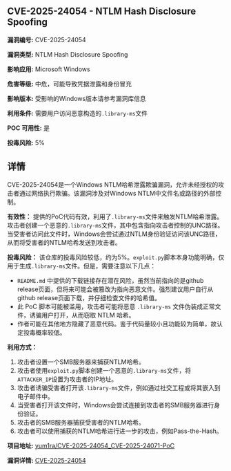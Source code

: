 ## CVE-2025-24054 - NTLM Hash Disclosure Spoofing

**漏洞编号:** CVE-2025-24054

**漏洞类型:** NTLM Hash Disclosure Spoofing

**影响应用:** Microsoft Windows

**危害等级:** 中危，可能导致凭据泄露和身份冒充

**影响版本:** 受影响的Windows版本请参考漏洞库信息

**利用条件:** 需要用户访问恶意构造的`.library-ms`文件

**POC 可用性:** 是

**投毒风险:** 5%

## 详情

CVE-2025-24054是一个Windows NTLM哈希泄露欺骗漏洞，允许未经授权的攻击者通过网络执行欺骗。该漏洞涉及对Windows NTLM中文件名或路径的外部控制。

**有效性：**
提供的PoC代码有效，利用了`.library-ms`文件来触发NTLM哈希泄露。攻击者创建一个恶意的`.library-ms`文件，其中包含指向攻击者控制的UNC路径。当受害者访问此文件时，Windows会尝试通过NTLM身份验证访问该UNC路径，从而将受害者的NTLM哈希发送到攻击者。

**投毒风险：**
该仓库的投毒风险较低，约为5%。`exploit.py`脚本本身功能明确，仅用于生成`.library-ms`文件。但是，需要注意以下几点：
*   `README.md` 中提供的下载链接存在潜在风险，虽然当前指向的是github release页面，但将来可能会被篡改为指向恶意文件。强烈建议用户自行从github release页面下载，并仔细检查文件的哈希值。
*   此 PoC 脚本可能被滥用，攻击者可能将恶意 `.library-ms` 文件伪装成正常文件，诱骗用户打开，从而窃取 NTLM 哈希。
*   作者可能在其他地方隐藏了恶意代码。鉴于代码量较小且功能较为简单，故认定投毒概率较低。

**利用方式：**
1.  攻击者设置一个SMB服务器来捕获NTLM哈希。
2.  攻击者使用`exploit.py`脚本创建一个恶意的`.library-ms`文件，将`ATTACKER_IP`设置为攻击者的IP地址。
3.  攻击者诱骗受害者打开该`.library-ms`文件，例如通过社交工程或将其嵌入到电子邮件中。
4.  当受害者打开该文件时，Windows会尝试连接到攻击者的SMB服务器进行身份验证。
5.  攻击者的SMB服务器捕获受害者的NTLM哈希。
6.  攻击者可以使用捕获的NTLM哈希进行进一步的攻击，例如Pass-the-Hash。

**项目地址:** [yum1ra/CVE-2025-24054_CVE-2025-24071-PoC](https://github.com/yum1ra/CVE-2025-24054_CVE-2025-24071-PoC)

**漏洞详情:** [CVE-2025-24054](https://nvd.nist.gov/vuln/detail/CVE-2025-24054)